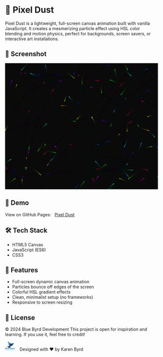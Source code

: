 # 🌌 Pixel Dust

Pixel Dust is a lightweight, full-screen canvas animation built with vanilla JavaScript. It creates a mesmerizing particle effect using HSL color blending and motion physics, perfect for backgrounds, screen savers, or interactive art installations.

## 📸 Screenshot

![Pixel Dust Screenshot](images/Screenshot%20PixelDust.png)

## 🔮 Demo

View on GitHub Pages: &nbsp; [Pixel Dust](https://klb-dev.github.io/PixelDust/)

## 🛠️ Tech Stack

- HTML5 Canvas
- JavaScript (ES6)
- CSS3


## 🎨 Features

- Full-screen dynamic canvas animation
- Particles bounce off edges of the screen
- Colorful HSL gradient effects
- Clean, minimalist setup (no frameworks)
- Responsive to screen resizing

## 📜 License
 © 2024 Blue Byrd Development
This project is open for inspiration and learning. If you use it, feel free to credit!

![Blue Byrd Development Logo](images/bbd-logo.png) &nbsp;&nbsp;
Designed with ❤️ by Karen Byrd


